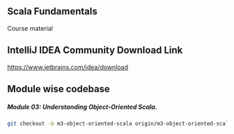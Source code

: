 ## Scala Fundamentals
Course material

## IntelliJ IDEA Community Download Link  
https://www.jetbrains.com/idea/download

## Module wise codebase
##### Module 03: Understanding Object-Oriented Scala.
```bash
git checkout -b m3-object-oriented-scala origin/m3-object-oriented-scala
```